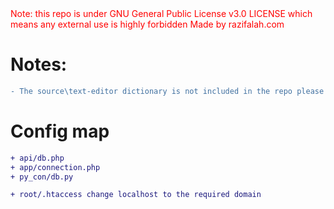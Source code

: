 <span style="color: red;">
Note: this repo is under GNU General Public License v3.0 LICENSE which means any external use is highly forbidden
Made by razifalah.com
</span>

<h1>Notes:</h1>

```diff
- The source\text-editor dictionary is not included in the repo please download it manually 
```

<h1>Config map</h1>

```diff
+ api/db.php
+ app/connection.php
+ py_con/db.py
```

```diff
+ root/.htaccess change localhost to the required domain
```
